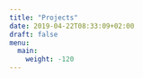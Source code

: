 ```yaml
---
title: "Projects"
date: 2019-04-22T08:33:09+02:00
draft: false
menu:
  main:
    weight: -120
---
```

